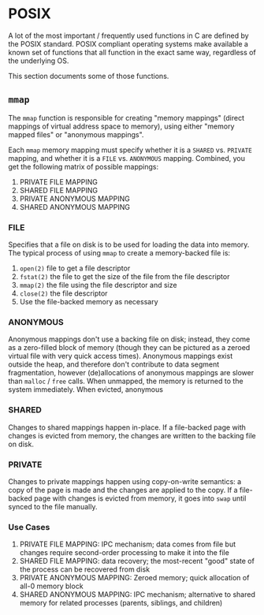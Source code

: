 # POSIX

A lot of the most important / frequently used functions in C are defined by the
POSIX standard. POSIX compliant operating systems make available a known set of
functions that all function in the exact same way, regardless of the underlying
OS.

This section documents some of those functions.

## `mmap`

The `mmap` function is responsible for creating "memory mappings" (direct
mappings of virtual address space to memory), using either "memory mapped files"
or "anonymous mappings".

Each `mmap` memory mapping must specify whether it is a `SHARED` vs. `PRIVATE`
mapping, and whether it is a `FILE` vs. `ANONYMOUS` mapping. Combined, you get
the following matrix of possible mappings:
1. PRIVATE FILE MAPPING
2. SHARED FILE MAPPING
3. PRIVATE ANONYMOUS MAPPING
4. SHARED ANONYMOUS MAPPING

### FILE

Specifies that a file on disk is to be used for loading the data into memory.
The typical process of using `mmap` to create a memory-backed file is:
1. `open(2)` file to get a file descriptor
2. `fstat(2)` the file to get the size of the file from the file descriptor
3. `mmap(2)` the file using the file descriptor and size
4. `close(2)` the file descriptor
5. Use the file-backed memory as necessary

### ANONYMOUS

Anonymous mappings don't use a backing file on disk; instead, they come as a
zero-filled block of memory (though they can be pictured as a zeroed virtual
file with very quick access times). Anonymous mappings exist outside the heap,
and therefore don't contribute to data segment fragmentation, however
(de)allocations of anonymous mappings are slower than `malloc` / `free` calls.
When unmapped, the memory is returned to the system immediately. When evicted,
anonymous 

### SHARED

Changes to shared mappings happen in-place. If a file-backed page with changes
is evicted from memory, the changes are written to the backing file on disk.

### PRIVATE

Changes to private mappings happen using copy-on-write semantics: a copy of
the page is made and the changes are applied to the copy. If a file-backed
page with changes is evicted from memory, it goes into `swap` until synced
to the file manually.

### Use Cases

1. PRIVATE FILE MAPPING: IPC mechanism; data comes from file but changes
   require second-order processing to make it into the file
2. SHARED FILE MAPPING: data recovery; the most-recent "good" state of the
   process can be recovered from disk
3. PRIVATE ANONYMOUS MAPPING: Zeroed memory; quick allocation of all-0
   memory block
4. SHARED ANONYMOUS MAPPING: IPC mechanism; alternative to shared memory for
   related processes (parents, siblings, and children)
